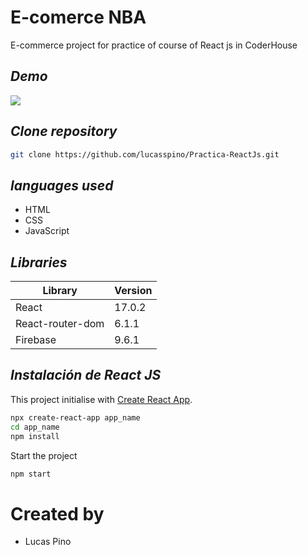 # E-comerce NBA
E-commerce project for practice of course of React js in CoderHouse

## _Demo_

[![](https://a.espncdn.com/combiner/i?img=/i/espn/misc_logos/500/nba.png)]()

## _Clone repository_
```sh
git clone https://github.com/lucasspino/Practica-ReactJs.git
```

## _languages ​​used_

- HTML
- CSS
- JavaScript	

## _Libraries_
| Library | Version 
| ------ | ------ |
| React | 17.0.2 
| React-router-dom | 6.1.1 
| Firebase | 9.6.1 | 



## _Instalación de React JS_

This project initialise with [Create React App](https://github.com/facebook/create-react-app).

```sh
npx create-react-app app_name
cd app_name
npm install
```

Start the project
```sh
npm start
```

# Created by 
 * Lucas Pino

